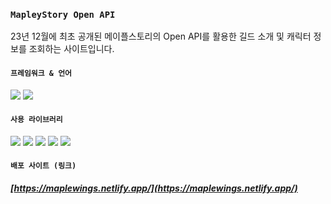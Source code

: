 ### `MapleyStory Open API`
23년 12월에 최초 공개된 메이플스토리의 Open API를 활용한 길드 소개 및 캐릭터 정보를 조회하는 사이트입니다.
#### `프레임워크 & 언어`
<img src="https://img.shields.io/badge/React.js 14-61DAFB?style=for-the-badge&logo=react&logoColor=ffffff"/> <img src="https://img.shields.io/badge/TypeScript-3178C6?style=for-the-badge&logo=typescript&logoColor=ffffff"/>
#### `사용 라이브러리`
<img src="https://img.shields.io/badge/Tailwind CSS-06B6D4?style=for-the-badge&logo=tailwindcss&logoColor=ffffff"/> <img src="https://img.shields.io/badge/Framer Motion-0055FF?style=for-the-badge&logo=framer&logoColor=ffffff"/> <img src="https://img.shields.io/badge/React Query-FF4154?style=for-the-badge&logo=reactquery&logoColor=ffffff"/> <img src="https://img.shields.io/badge/React Hook Form-EC5990?style=for-the-badge&logo=reacthookform&logoColor=ffffff"/> <img src="https://img.shields.io/badge/Recoil-3578E5?style=for-the-badge&logo=recoil&logoColor=ffffff"/> 
#### `배포 사이트 (링크)`
##### [https://maplewings.netlify.app/](https://maplewings.netlify.app/)
